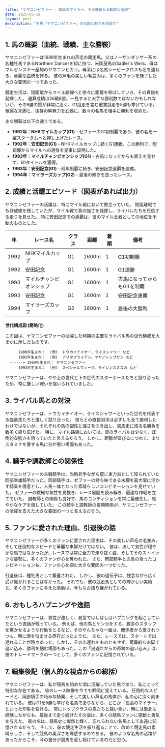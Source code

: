 ```yaml
---
title: "ヤマニンゼファー - 孤高のマイラー、その華麗なる軌跡と伝説"
date: 2025-05-18
layout: post
description: "名馬『ヤマニンゼファー』の伝説と魅力を深堀り"
---
```


## 1. 馬の概要（血統、戦績、主な勝鞍）

ヤマニンゼファーは1989年生まれの芦毛の競走馬。父はノーザンダンサー系の名種牡馬であるNorthern Dancerを祖に持つ、米国産馬のSadler's Wells、母はマルゼンスキー産駒のヤマニンヒカリ。母系には名馬シービークロスも名を連ねる、華麗な血統を誇る。  彼の芦毛の美しい毛並みは、多くのファンを魅了した大きな要因の一つであった。

競走生活は、短距離からマイル路線へと徐々に距離を伸ばしていき、その真価を発揮した。  通算成績は26戦9勝。一見すると派手な勝利数ではないかもしれないが、その9勝の質が非常に高く、G1競走を含む重賞競走を5勝も挙げている。  華麗な末脚と、抜群の瞬発力を武器に、数々の名馬を相手に勝利を収めた。

主な勝鞍は以下の通りである。

* **1992年：NHKマイルカップ(G1)**  -  ゼファーのG1初制覇であり、彼の名を一躍スターダムへと押し上げたレース。
* **1992年：安田記念(G1)** -  NHKマイルカップに続くG1連勝。この勝利で、短距離からマイルへの適性を見事に証明した。
* **1993年：マイルチャンピオンシップ(G1)** -  古馬になってからも衰えを見せず、G1タイトルを獲得。
* **1993年：安田記念(G1)** -  前年制覇に続き、安田記念連覇を達成。
* **1994年：マイラーズカップ(G2)** -  最後の輝きを放ったレース。


## 2. 成績と活躍エピソード（図表があれば出力）

ヤマニンゼファーの活躍は、特にマイル戦において際立っていた。  短距離戦でも好成績を残していたが、マイル戦で真の強さを発揮し、ライバルたちを圧倒する走りを見せた。  特に安田記念での連覇は、彼のマイル王者としての地位を不動のものとした。

| 年 | レース名        | クラス | 距離 | 着順 | 備考                                         |
|---|-----------------|-------|------|------|---------------------------------------------|
| 1992 | NHKマイルカップ | G1    | 1600m| 1     | G1初制覇                                     |
| 1992 | 安田記念        | G1    | 1600m| 1     | G1連勝                                     |
| 1993 | マイルチャンピオンシップ | G1    | 1600m| 1     | 古馬になってからもG1を制覇                  |
| 1993 | 安田記念        | G1    | 1600m| 1     | 安田記念連覇                                 |
| 1994 | マイラーズカップ | G2    | 1600m| 1     | 最後の大勝利                               |


**世代構成図 (簡略化)**

この図は、ヤマニンゼファーの活躍した時期の主要なライバル馬の世代構成を大まかに示したものです。

```
      1990年生まれ：  (例)  トウカイテイオー、ライスシャワー など
      1991年生まれ：  (例)  ナリタブライアン、マヤノトップガン など
  ------> 1989年生まれ： ヤマニンゼファー
      1993年生まれ：  (例)  スペシャルウィーク、サイレンススズカ など

```

ヤマニンゼファーは、やや上の世代と下の世代のスターホースたちと競り合ったため、常に厳しい戦いを強いられていました。


## 3. ライバル馬との対決

ヤマニンゼファーは、トウカイテイオー、ライスシャワーといった世代を代表する強豪馬たちと激しく競り合った。  彼らとの直接対決は必ずしも全て勝利したわけではないが、それぞれの馬の個性と強さを引き出し、競馬史に残る名勝負を数多く繰り広げた。  特に、マイル路線においては、彼のライバルは少なく、圧倒的な強さを誇っていたと言えるだろう。  しかし、距離が延びるにつれて、よりスタミナを要する馬に分が悪い場面もあった。


## 4. 騎手や調教師との関係性

ヤマニンゼファーの主戦騎手は、当時若手ながら既に実力派として知られていた岡部幸雄騎手だった。岡部騎手は、ゼファーの持ち味である末脚を最大限に活かす騎乗を得意とし、人馬一体となった素晴らしいコンビネーションを見せていた。  ゼファーの繊細な気性を見抜き、レース展開を読み解き、最適な作戦を立てていた。  調教師との関係も良好で、馬のコンディションを常に最優先し、細やかなケアを施していた。  この騎手と調教師の信頼関係が、ヤマニンゼファーの活躍を支えた大きな要因の一つと言えるだろう。


## 5. ファンに愛された理由、引退後の話

ヤマニンゼファーが多くのファンに愛された理由は、その美しい芦毛の毛並み、そして圧倒的なスピードと華麗な末脚だけではない。  彼は、決して気性が穏やかな馬ではなかったが、レースでは常に全力で走り抜く姿、そしてそのストイックな姿勢に、多くのファンが心を奪われた。  また、岡部騎手との息の合ったコンビネーションも、ファンの心を掴む大きな要因の一つだった。

引退後は、種牡馬として繋養された。  しかし、彼の遺伝子は、残念ながら広く受け継がれることはなかった。  それでも、彼の競走馬としての輝かしい実績と、多くのファンに与えた感動は、今もなお語り継がれている。


## 6. おもしろハプニングや逸話

ヤマニンゼファーは、気性が激しく、厩舎ではしばしばハプニングを起こしていたという逸話が残っている。  例えば、他の馬とケンカをする、厩舎のスタッフを驚かせるような行動をとるなど、そのやんちゃな一面は、関係者から愛されつつも、時に頭を悩ませる存在だったようだ。  また、レースでは、スタートで出遅れることが時々あった。しかし、その出遅れをものともせず、驚異的な末脚で追い込み、勝利を掴む場面もあった。この「出遅れからの奇跡の追い込み」は、彼のトレードマークの一つとして、多くのファンに記憶されている。


## 7. 編集後記（個人的な視点からの総括）

ヤマニンゼファーは、私が競馬を始めた頃に活躍していた馬であり、私にとって特別な存在である。  彼のレース映像を今でも鮮明に覚えている。  圧倒的なスピードと、岡部騎手の巧みな騎乗、そして美しい芦毛の馬体が、私の心に深く刻まれている。  彼はG1を5勝も挙げた名馬でありながら、どこか「孤高のマイラー」といった印象を受ける。  常にトップクラスの馬たちと競い合い、時には敗北も経験しながらも、最後まで走り続けたその姿は、多くの競馬ファンに感動と勇気を与えた。  彼の名は、競馬史に燦然と輝く、忘れられない名馬として永遠に記憶されるだろう。  そして、彼の競走生活を振り返ることで、改めて競走馬の素晴らしさ、そして競馬の奥深さを痛感するのである。  彼のような名馬の活躍があったからこそ、今の自分が競馬を愛し続けているのだと思う。
